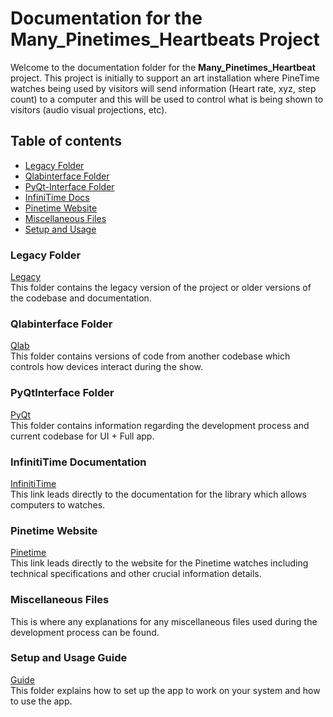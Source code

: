 # Documentation for the Many_Pinetimes_Heartbeats Project
Welcome to the documentation folder for the **Many_Pinetimes_Heartbeat** project. This project is initially to support an art installation where PineTime watches being used by visitors will send information (Heart rate, xyz, step count) to a computer and this will be used to control what is being shown to visitors (audio visual projections, etc).

## Table of contents
- [Legacy Folder](#legacy-folder)
- [Qlabinterface Folder](#qlabinterface-folder)
- [PyQt-Interface Folder](#pyqtinterface-folder)
- [InfiniTime Docs](#infinititime-documentation)
- [Pinetime Website](#pinetime-website)
- [Miscellaneous Files](#miscellaneous-files)
- [Setup and Usage](#setup-and-usage-guide)

### Legacy Folder
[Legacy](https://github.com/KeaganKozlowski/many_pinetime_heartbeats/blob/main/Documentation/Legacy/Readme.md)<br>
This folder contains the legacy version of the project or older versions of the codebase and documentation.

### Qlabinterface Folder
[Qlab](https://github.com/KeaganKozlowski/many_pinetime_heartbeats/tree/main/Documentation/Qlabinterface)<br>
This folder contains versions of code from another codebase which controls how devices interact during the show.

### PyQtInterface Folder
[PyQt](https://github.com/KeaganKozlowski/many_pinetime_heartbeats/tree/main/Documentation/PyQtInterface)<br>
This folder contains information regarding the development process and current codebase for UI + Full app.

### InfinitiTime Documentation
[InfinitiTime](https://github.com/InfiniTimeOrg/InfiniTime/blob/main/doc/ble.md)<br>
This link leads directly to the documentation for the library which allows computers to watches.

### Pinetime Website
[Pinetime](https://pine64.org/devices/pinetime/)<br>
This link leads directly to the website for the Pinetime watches including technical specifications and other crucial information details.

### Miscellaneous Files
This is where any explanations for any miscellaneous files used during the development process can be found.

### Setup and Usage Guide
[Guide](https://github.com/KeaganKozlowski/many_pinetime_heartbeats/blob/main/Documentation/SetupUsage/Readme.md)<br>
This folder explains how to set up the app to work on your system and how to use the app.
